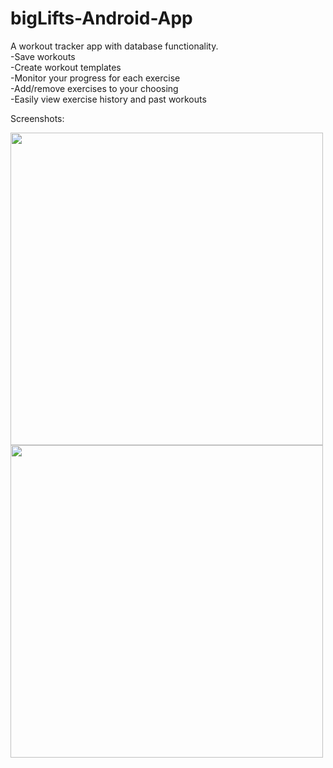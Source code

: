 # bigLifts-Android-App
A workout tracker app with database functionality.  
-Save workouts  
-Create workout templates  
-Monitor your progress for each exercise  
-Add/remove exercises to your choosing  
-Easily view exercise history and past workouts  

Screenshots:  

<p float="left">
  <img src="https://github.com/mansatCode/bigLifts-Android-App/blob/master/Screenshots/Track_workouts.png?raw=true" width="500" />
  <img src="https://github.com/mansatCode/bigLifts-Android-App/blob/master/Screenshots/Add_or_hide_exercises.png?raw=true" width="500" /> 
</p>
